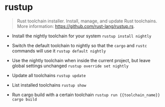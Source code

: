 # rustup
> Rust toolchain installer.
> Install, manage, and update Rust toolchains.
> More information: <https://github.com/rust-lang/rustup.rs>.

- Install the nightly toolchain for your system
`rustup install nightly`

- Switch the default toolchain to nightly so that the `cargo` and `rustc` commands will use it
`rustup default nightly`

- Use the nightly toolchain when inside the current project, but leave global settings unchanged
`rustup override set nightly`

- Update all toolchains
`rustup update`

- List installed toolchains
`rustup show`

- Run cargo build with a certain toolchain
`rustup run {{toolchain_name}} cargo build`

